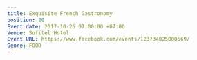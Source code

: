 ```yaml
---
title: Exquisite French Gastronomy
position: 20
Event date: 2017-10-26 07:00:00 +07:00
Venue: Sofitel Hotel
Event URL: https://www.facebook.com/events/123734025000569/
Genre: FOOD
---
```



